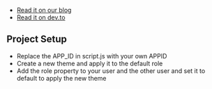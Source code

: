 + [Read it on our blog](https://talkjs.com/resources/how-to-build-a-chat-similar-to-upwork-with-talkjs/)
+ [Read it on dev.to](https://dev.to/talkjs/how-to-build-a-chat-similar-to-upwork-with-talkjs-4la9)
## Project Setup

+ Replace the APP_ID in script.js with your own APPID
+ Create a new theme and apply it to the default role
+ Add the role property to your user and the other user and set it to default to apply the new theme